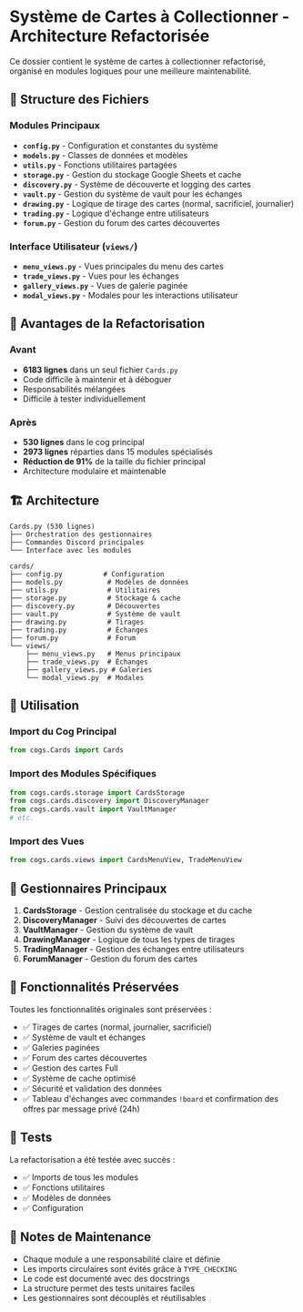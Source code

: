 # Système de Cartes à Collectionner - Architecture Refactorisée

Ce dossier contient le système de cartes à collectionner refactorisé, organisé en modules logiques pour une meilleure maintenabilité.

## 📁 Structure des Fichiers

### Modules Principaux

- **`config.py`** - Configuration et constantes du système
- **`models.py`** - Classes de données et modèles
- **`utils.py`** - Fonctions utilitaires partagées
- **`storage.py`** - Gestion du stockage Google Sheets et cache
- **`discovery.py`** - Système de découverte et logging des cartes
- **`vault.py`** - Gestion du système de vault pour les échanges
- **`drawing.py`** - Logique de tirage des cartes (normal, sacrificiel, journalier)
- **`trading.py`** - Logique d'échange entre utilisateurs
- **`forum.py`** - Gestion du forum des cartes découvertes

### Interface Utilisateur (`views/`)

- **`menu_views.py`** - Vues principales du menu des cartes
- **`trade_views.py`** - Vues pour les échanges
- **`gallery_views.py`** - Vues de galerie paginée
- **`modal_views.py`** - Modales pour les interactions utilisateur

## 🔧 Avantages de la Refactorisation

### Avant
- **6183 lignes** dans un seul fichier `Cards.py`
- Code difficile à maintenir et à déboguer
- Responsabilités mélangées
- Difficile à tester individuellement

### Après
- **530 lignes** dans le cog principal
- **2973 lignes** réparties dans 15 modules spécialisés
- **Réduction de 91%** de la taille du fichier principal
- Architecture modulaire et maintenable

## 🏗️ Architecture

```
Cards.py (530 lignes)
├── Orchestration des gestionnaires
├── Commandes Discord principales
└── Interface avec les modules

cards/
├── config.py          # Configuration
├── models.py           # Modèles de données
├── utils.py            # Utilitaires
├── storage.py          # Stockage & cache
├── discovery.py        # Découvertes
├── vault.py            # Système de vault
├── drawing.py          # Tirages
├── trading.py          # Échanges
├── forum.py            # Forum
└── views/
    ├── menu_views.py   # Menus principaux
    ├── trade_views.py  # Échanges
    ├── gallery_views.py # Galeries
    └── modal_views.py  # Modales
```

## 🚀 Utilisation

### Import du Cog Principal
```python
from cogs.Cards import Cards
```

### Import des Modules Spécifiques
```python
from cogs.cards.storage import CardsStorage
from cogs.cards.discovery import DiscoveryManager
from cogs.cards.vault import VaultManager
# etc.
```

### Import des Vues
```python
from cogs.cards.views import CardsMenuView, TradeMenuView
```

## 🔄 Gestionnaires Principaux

1. **CardsStorage** - Gestion centralisée du stockage et du cache
2. **DiscoveryManager** - Suivi des découvertes de cartes
3. **VaultManager** - Gestion du système de vault
4. **DrawingManager** - Logique de tous les types de tirages
5. **TradingManager** - Gestion des échanges entre utilisateurs
6. **ForumManager** - Gestion du forum des cartes

## 🎯 Fonctionnalités Préservées

Toutes les fonctionnalités originales sont préservées :
- ✅ Tirages de cartes (normal, journalier, sacrificiel)
- ✅ Système de vault et échanges
- ✅ Galeries paginées
- ✅ Forum des cartes découvertes
- ✅ Gestion des cartes Full
- ✅ Système de cache optimisé
- ✅ Sécurité et validation des données
- ✅ Tableau d'échanges avec commandes `!board` et confirmation des offres par message privé (24h)

## 🧪 Tests

La refactorisation a été testée avec succès :
- ✅ Imports de tous les modules
- ✅ Fonctions utilitaires
- ✅ Modèles de données
- ✅ Configuration

## 📝 Notes de Maintenance

- Chaque module a une responsabilité claire et définie
- Les imports circulaires sont évités grâce à `TYPE_CHECKING`
- Le code est documenté avec des docstrings
- La structure permet des tests unitaires faciles
- Les gestionnaires sont découplés et réutilisables
